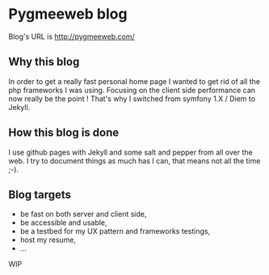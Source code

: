 Pygmeeweb blog
==================

Blog's URL is http://pygmeeweb.com/

## Why this blog

In order to get a really fast personal home page I wanted to get rid of all the php frameworks I was using.
Focusing on the client side performance can now really be the point !
That's why I switched from symfony 1.X / Diem to Jekyll.

## How this blog is done

I use github pages with Jekyll and some salt and pepper from all over the web.
I try to document things as much has I can, that means not all the time ;-).

## Blog targets

   - be fast on both server and client side,
   - be accessible and usable,
   - be a testbed for my UX pattern and frameworks testings,
   - host my resume,
   - ...

WIP